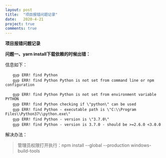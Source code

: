 ```yaml
---
layout: post
title:  "项目报错问题记录"
date:   2020-4-21
project: true
comments: true
---
```


**项目报错问题记录**

**问题一、yarn install下载依赖的时候出错：**

信息如下：

````node
　　gyp ERR! find Python
　　gyp ERR! find Python Python is not set from command line or npm configuration

　　gyp ERR! find Python Python is not set from environment variable PYTHON
　　gyp ERR! find Python checking if \"python\" can be used
　　gyp ERR! find Python - executable path is \"C:\\Program Files\\Python37\\python.exe\"
　　gyp ERR! find Python - version is \"3.7.0\"
　　gyp ERR! find Python - version is 3.7.0 - should be >=2.6.0 <3.0.0
````

解决办法：

>管理员权限打开执行：npm install --global --production windows-build-tools